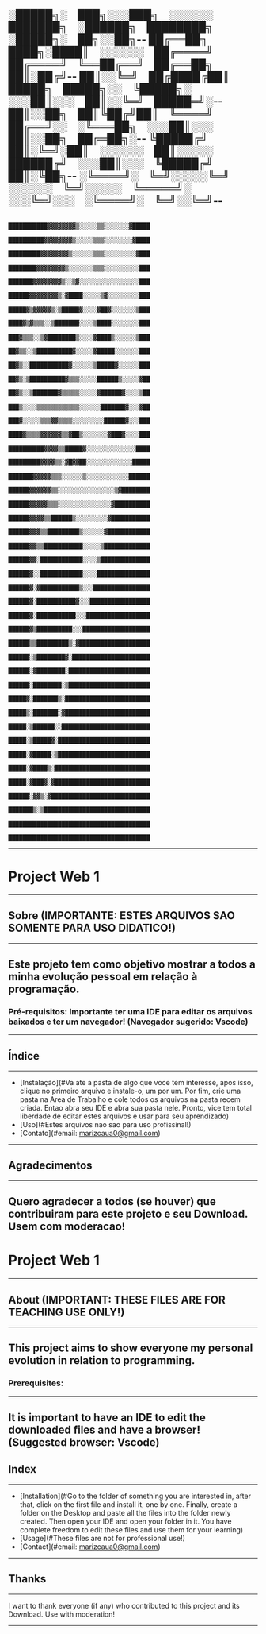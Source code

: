 
░█████╗░ ███╗░░░███╗ ░░░░░░ ███████╗ ░██████╗ ████████╗ ░█████╗░ ██╗░░██╗--
██╔══██╗ ████╗░████║ ░░░░░░ ██╔════╝ ██╔════╝ ╚══██╔══╝ ██╔══██╗ ██║░██╔╝--
██║░░╚═╝ ██╔████╔██║ █████╗ █████╗░░ ╚█████╗░ ░░░██║░░░ ██║░░╚═╝ █████═╝░--
██║░░██╗ ██║╚██╔╝██║ ╚════╝ ██╔══╝░░ ░╚═══██╗ ░░░██║░░░ ██║░░██╗ ██╔═██╗░--
╚█████╔╝ ██║░╚═╝░██║ ░░░░░░ ██║░░░░░ ██████╔╝ ░░░██║░░░ ╚█████╔╝ ██║░╚██╗--
░╚════╝░ ╚═╝░░░░░╚═╝ ░░░░░░ ╚═╝░░░░░ ╚═════╝░ ░░░╚═╝░░░ ░╚════╝░ ╚═╝░░╚═╝--
 -------------------------------------------------------------------------
                                                                                                                                                                                                ███████████▓▓▓▓▓▓▓▓▒░░░░░▒▒░░░░░░░▓█████
                                                                                                                                                                                                ██████████▓▓▓▓▓▓▓▓▒░░░░░▒▒▒░░░░░░░░▓████
                                                                                                                                                                                                █████████▓▓▓▓▓▓▓▓▒░░░░░░▒▒▒░░░░░░░░░▓███                                      
                                                                                                                                                                                                ████████▓▓▓▓▓▓▓▓▒░░░░░░░▒▒▒░░░░░░░░░░███
                                                                                                                                                                                                ███████▓▓▓▓▓▓▓▓▒░░▒▓░░░░░░░░░░░░░░░░░███
                                                                                                                                                                                                ██████▓▓▓▓▓▓▓▓▒░▓████░░░░░▒▓░░░░░░░░░███
                                                                                                                                                                                                █████▓▒▓▓▓▓▓▒░▒█████▓░░░░▓██▓░░░░░░░▒███
                                                                                                                                                                                                ████▓▒▓▒▒▒░░▒███████░░░░▒████░░░░░░░░███
                                                                                                                                                                                                ███▓▒▒▒░░▒▓████████▒░░░░▓████▒░░░░░░▒███
                                                                                                                                                                                                ██▓▒▒░░▒██████████▓░░░░░▓█████░░░░░░░███
                                                                                                                                                                                                ██▓▒░░███████████▓░░░░░░▒█████▓░░░░░░███
                                                                                                                                                                                                ██▓▒░▒██████████▓▒▒▒░░░░░██████▒░░░░░▓██
                                                                                                                                                                                                ██▓▒░░▒███████▓▒▒▒▒▒░░░░░▓██████▓░░░░▒██
                                                                                                                                                                                                ███▒░░░░▒▒▒▒▒▒▒▒▒▒▒▒░░░░░░███████▓░░░▓██
                                                                                                                                                                                                ███▓░░░░░▒▒▒▓▓▒▒▒▒░░░░░░░░░██████▓░░░███
                                                                                                                                                                                                ████▓▒▒▒▒▓▓▓▓▓▓▒▒▓██▒░░░░░░░▓███▓░░░░███
                                                                                                                                                                                                ██████████▓▓▓▓▒▒█████▓░░░░░░░░░░░░░░████
                                                                                                                                                                                                █████████▓▓▓▓▒▒░▓█▓▓██░░░░░░░░░░░░░█████
                                                                                                                                                                                                ███████▓▓▓▓▓▒▒▒░░░░░░▒░░░░░░░░░░░░██████
                                                                                                                                                                                                ██████▓▓▓▓▓▓▒▒░░░░░░░░░░░░░░░░▒▓████████
                                                                                                                                                                                                ██████▓▓▓▓▓▒▒▒░░░░░░░░░░░░░░░▓██████████
                                                                                                                                                                                                ██████▓▓▓▓▒▒██████▒░░░░░░░░░▓███████████
                                                                                                                                                                                                ██████▓▓▓▒▒█████████▒░░░░░░▓████████████
                                                                                                                                                                                                ██████▓▓▒▒███████████░░░░░▒█████████████
                                                                                                                                                                                                ██████▓▓░████████████░░░░▒██████████████
                                                                                                                                                                                                ██████▓░░████████████░░░░███████████████
                                                                                                                                                                                                ██████▓░▓███████████▒░░░████████████████
                                                                                                                                                                                                ██████▓░███████████▓░░░█████████████████
                                                                                                                                                                                                ██████▓░███████████░░░██████████████████
                                                                                                                                                                                                ██████▓▒██████████░░░███████████████████
                                                                                                                                                                                                ██████▒▒█████████▒░▓████████████████████
                                                                                                                                                                                                ██████░▒████████▓░██████████████████████
                                                                                                                                                                                                ██████░▓████████░███████████████████████
                                                                                                                                                                                                ██████░████████░▒███████████████████████
                                                                                                                                                                                                █████▓░███████▒░████████████████████████
                                                                                                                                                                                                █████▒░███████░▓████████████████████████
                                                                                                                                                                                                █████░▒██████░░█████████████████████████
                                                                                                                                                                                                █████░▒█████▓░██████████████████████████
                                                                                                                                                                                                █████░▓█████░▒██████████████████████████
                                                                                                                                                                                                █████░▓████▒░███████████████████████████
                                                                                                                                                                                                █████░▓███▓░▓███████████████████████████
                                                                                                                                                                                                ██████░▓▓▒░▓████████████████████████████
                                                                                                                                                                                                ███████▒░▒██████████████████████████████
                                                                                                                                                                                                ████████████████████████████████████████
                                                                                                                                                                                                ████████████████████████████████████████

-------------------------------------------------- -------------------------------------------------- -------------------------------------------------- -------------------------------------------------- -----------------------------------

# Project Web 1
--------------------------------------------------------------------------------------------------------------------------------------------------------------------------------------------------------------------------------------------
## Sobre  (IMPORTANTE: ESTES ARQUIVOS SAO SOMENTE PARA USO DIDATICO!)
--------------------------------------------------------------------------------------------------------------------------------------------------------------------------------------------------------------------------------------------
Este projeto tem como objetivo mostrar a todos a minha evolução pessoal em relação à programação.
--------------------------------------------------------------------------------------------------------------------------------------------------------------------------------------------------------------------------------------------
### Pré-requisitos: Importante ter uma IDE para editar os arquivos baixados e ter um navegador! (Navegador sugerido: Vscode)
--------------------------------------------------------------------------------------------------------------------------------------------------------------------------------------------------------------------------------------------
## Índice
--------------------------------------------------------------------------------------------------------------------------------------------------------------------------------------------------------------------------------------------
- [Instalação](#Va ate a pasta de algo que voce tem interesse, apos isso, clique no primeiro arquivo e instale-o, um por um. Por fim, crie uma pasta na Area de Trabalho e cole todos os arquivos na pasta recem criada. Entao abra seu IDE e abra sua pasta nele. Pronto, vice tem total liberdade de editar estes arquivos e usar para seu aprendizado)
- [Uso](#Estes arquivos nao sao para uso profissinal!)
- [Contato](#email: marizcaua0@gmail.com)
- -----------------------------------------------------------------------------------------------------------------------------------------------------------------------------------------------------------------------------------------
## Agradecimentos
-------------------------------------------------------------------------------------------------------------------------------------------------------------------------------------------------------------------------------------------
Quero agradecer a todos (se houver) que contribuiram para este projeto e seu Download. Usem com moderacao!
--------------------------------------------------------------------------------------------------------------------------------------------------------------------------------------------------------------------------------------------
# Project Web 1
--------------------------------------------------------------------------------------------------------------------------------------------------------------------------------------------------------------------------------------------
## About  (IMPORTANT: THESE FILES ARE FOR TEACHING USE ONLY!)
--------------------------------------------------------------------------------------------------------------------------------------------------------------------------------------------------------------------------------------------
This project aims to show everyone my personal evolution in relation to programming.
--------------------------------------------------------------------------------------------------------------------------------------------------------------------------------------------------------------------------------------------
### Prerequisites:
--------------------------------------------------------------------------------------------------------------------------------------------------------------------------------------------------------------------------------------------
It is important to have an IDE to edit the downloaded files and have a browser! (Suggested browser: Vscode)
--------------------------------------------------------------------------------------------------------------------------------------------------------------------------------------------------------------------------------------------
## Index
--------------------------------------------------------------------------------------------------------------------------------------------------------------------------------------------------------------------------------------------
- [Installation](#Go to the folder of something you are interested in, after that, click on the first file and install it, one by one. Finally, create a folder on the Desktop and paste all the files into the folder newly created. Then open your IDE and open your folder in it. You have complete freedom to edit these files and use them for your learning)
- [Usage](#These files are not for professional use!)
- [Contact](#email: marizcaua0@gmail.com)
- -------------------------------------------------- -------------------------------------------------- -------------------------------------------------- -------------------------------------------------- -------------------------------
## Thanks
-------------------------------------------------- -------------------------------------------------- -------------------------------------------------- -------------------------------------------------- ---------------------------------
I want to thank everyone (if any) who contributed to this project and its Download. Use with moderation!
-------------------------------------------------- -------------------------------------------------- -------------------------------------------------- -------------------------------------------------- ---------------------------------
